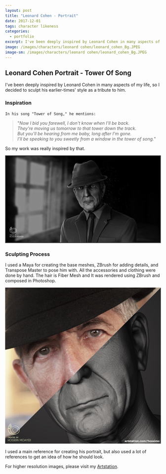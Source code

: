 ```yaml
---
layout: post
title: "Leonard Cohen - Portrait"
date: 2017-12-01
tags: character likeness
categories:
  - portfolio
excerpt: I've been deeply inspired by Leonard Cohen in many aspects of my life, so I decided to sculpt his earlier-times' style as a tribute to him.
image: /images/characters/leonard cohen/leonard_cohen_Bg.JPEG
image-sm: /images/characters/leonard cohen/leonard_cohen_Bg.JPEG
---
```

## Leonard Cohen Portrait - Tower Of Song


I've been deeply inspired by Leonard Cohen in many aspects of my life, so I decided to sculpt his earlier-times' style as a tribute to him.


### Inspiration


    In his song "Tower of Song," he mentions:

> "*Now I bid you farewell, I don't know when I'll be back.<br />
> They're moving us tomorrow to that tower down the track.<br />
> But you'll be hearing from me baby, long after I'm gone.<br />
> I'll be speaking to you sweetly from a window in the tower of song.*"

So my work was really inspired by that.
	
![](/images/characters/leonard%20cohen/leonard_cohen_bg_wide.JPEG)

### Sculpting Process

I used a Maya for creating the base meshes, ZBrush for adding details, and Transpose Master to pose him with.
All the accessories and clothing were done by hand.
The hair is Fiber Mesh and It was rendered using ZBrush and composed in Photoshop.


![](/images/characters/leonard%20cohen/reference_comarison.JPG)


I used a main reference for creating his portrait, but also used a lot of references to get an idea of how he should look.


For higher resolution images, please visit my [Artstation](https://www.artstation.com/artwork/5wVog).